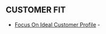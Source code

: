 

## CUSTOMER FIT
- [Focus On Ideal Customer Profile](https://underscore.vc/startupsecrets/outline-ideal-customer-profile/) - 

